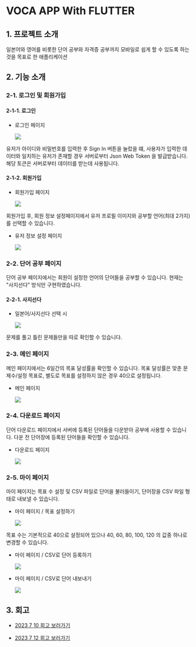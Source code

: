 # VOCA APP With FLUTTER



## 1. 프로젝트 소개

일본어와 영어를 비롯한 단어 공부와 자격증 공부까지 모바일로 쉽게 할 수 있도록 하는 것을 목표로 한 애플리케이션


## 2. 기능 소개

### 2-1. 로그인 및 회원가입


#### 2-1-1. 로그인

- 로그인 페이지

  <image src="/Users/sim/Documents/GitHub/Voca_App/이미지/최종_로그인.gif">

유저가 아이디와 비밀번호를 입력한 후 Sign In 버튼을 눌렀을 떄, 사용자가 입력한 데이터와 일치하는 유저가 존재할 경우 서버로부터 Json Web Token 을 발급받습니다. 해당 토큰은 서버로부터 데이터를 받는데 사용됩니다.

#### 2-1-2. 회원가입

- 회원가입 페이지

  <image src="/Users/sim/Documents/GitHub/Voca_App/이미지/최종_회원가입.gif">

회원가입 후, 회원 정보 설정페이지에서 유저 프로필 이미지와 공부할 언어(최대 2가지)를 선택할 수 있습니다.

- 유저 정보 설정 페이지

  <image src="/Users/sim/Documents/GitHub/Voca_App/이미지/최종_유저 정보 설정.gif">




### 2-2. 단어 공부 페이지

단어 공부 페이지에서는 회원이 설정한 언어의 단어들을 공부할 수 있습니다. 현재는 "사지선다" 방식만 구현하였습니다.

#### 2-2-1. 사지선다

- 일본어/사지선다 선택 시

  <image src="/Users/sim/Documents/GitHub/Voca_App/이미지/최종_단어 공부하기.gif">

문제를 풀고 틀린 문제들만을 따로 확인할 수 있습니다.
    


### 2-3. 메인 페이지

메인 페이지에서는 6일간의 목표 달성률을 확인할 수 있습니다. 목표 달성률은 맞춘 문제수/설정 목표로, 별도로 목표를 설정하지 않은 경우 40으로 설정됩니다.

- 메인 페이지

  <image src="/Users/sim/Documents/GitHub/Voca_App/이미지/최종_메인페이지.gif">




### 2-4. 다운로드 페이지

단어 다운로드 페이지에서 서버에 등록된 단어들을 다운받아 공부에 사용할 수 있습니다. 다운 전 단어장에 등록된 단어들을 확인할 수 있습니다.

- 다운로드 페이지

   <image src="/Users/sim/Documents/GitHub/Voca_App/이미지/최종_단어장 다운로드.gif">




### 2-5. 마이 페이지

마이 페이지는 목표 수 설정 및 CSV 파일로 단어을 불러들이기, 단어장을 CSV 파일 형태로 내보낼 수 있습니다.

- 마이 페이지 / 목표 설정하기

  <image src="/Users/sim/Documents/GitHub/Voca_App/이미지/최종_목표 변경.gif">

목표 수는 기본적으로 40으로 설정되어 있으나 40, 60, 80, 100, 120 의 값중 하나로 변경할 수 있습니다.


- 마이 페이지 / CSV로 단어 등록하기

  <image src="/Users/sim/Documents/GitHub/Voca_App/이미지/최종_CSV 단어 등록.png">


- 마이 페이지 / CSV로 단어 내보내기

  <image src="/Users/sim/Documents/GitHub/Voca_App/이미지/최종_단어장 내보내기.gif">




## 3. 회고

- [2023 7 10 회고 보러가기](https://github.com/092600/Voca_App/blob/master/%ED%9A%8C%EA%B3%A0/2023_07_10_%ED%9A%8C%EA%B3%A0.md)


- [2023 7 12 회고 보러가기](https://github.com/092600/Voca_App/blob/master/%ED%9A%8C%EA%B3%A0/2023_07_12_%ED%9A%8C%EA%B3%A0.md)
